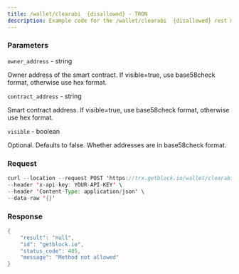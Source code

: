 ```yaml
---
title: /wallet/clearabi  {disallowed} - TRON
description: Example code for the /wallet/clearabi  {disallowed} rest method. Сomplete guide on how to use /wallet/clearabi  {disallowed} rest in GetBlock.io Web3 documentation.
---
```


### Parameters


`owner_address` - string

Owner address of the smart contract. If visible=true, use base58check
format, otherwise use hex format.

`contract_address` - string

Smart contract address. If visible=true, use base58check format,
otherwise use hex format.

`visible` - boolean

Optional. Defaults to false. Whether addresses are in base58check
format.

### Request

``` java
curl --location --request POST 'https://trx.getblock.io/wallet/clearabi' \
--header 'x-api-key: YOUR-API-KEY' \
--header 'Content-Type: application/json' \
--data-raw '{}'
```

###  Response

``` java
{
    "result": "null",
    "id": "getblock.io",
    "status_code": 405,
    "message": "Method not allowed"
}
```

